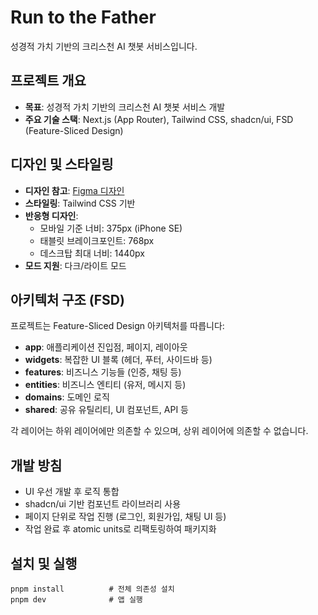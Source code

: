 # Run to the Father

성경적 가치 기반의 크리스천 AI 챗봇 서비스입니다.

## 프로젝트 개요

- **목표**: 성경적 가치 기반의 크리스천 AI 챗봇 서비스 개발
- **주요 기술 스택**: Next.js (App Router), Tailwind CSS, shadcn/ui, FSD (Feature-Sliced Design)

## 디자인 및 스타일링

- **디자인 참고**: [Figma 디자인](https://www.figma.com/design/6LbI7x1vDL8d0AwaMDFyGc/Run-to-the-father?node-id=0-1&t=xtYwdjpDT8DS8n94-1)
- **스타일링**: Tailwind CSS 기반
- **반응형 디자인**:
  - 모바일 기준 너비: 375px (iPhone SE)
  - 태블릿 브레이크포인트: 768px
  - 데스크탑 최대 너비: 1440px
- **모드 지원**: 다크/라이트 모드

## 아키텍처 구조 (FSD)

프로젝트는 Feature-Sliced Design 아키텍처를 따릅니다:

- **app**: 애플리케이션 진입점, 페이지, 레이아웃
- **widgets**: 복잡한 UI 블록 (헤더, 푸터, 사이드바 등)
- **features**: 비즈니스 기능들 (인증, 채팅 등)
- **entities**: 비즈니스 엔티티 (유저, 메시지 등)
- **domains**: 도메인 로직
- **shared**: 공유 유틸리티, UI 컴포넌트, API 등

각 레이어는 하위 레이어에만 의존할 수 있으며, 상위 레이어에 의존할 수 없습니다.

## 개발 방침

- UI 우선 개발 후 로직 통합
- shadcn/ui 기반 컴포넌트 라이브러리 사용
- 페이지 단위로 작업 진행 (로그인, 회원가입, 채팅 UI 등)
- 작업 완료 후 atomic units로 리팩토링하여 패키지화

## 설치 및 실행
```
pnpm install          # 전체 의존성 설치
pnpm dev              # 앱 실행
```
